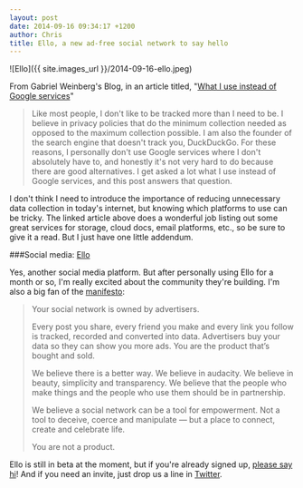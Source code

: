 ```yaml
---
layout: post
date: 2014-09-16 09:34:17 +1200
author: Chris
title: Ello, a new ad-free social network to say hello
---
```


<!-- excerpt -->

![Ello]({{ site.images_url }}/2014-09-16-ello.jpeg)

From Gabriel Weinberg's Blog, in an article titled, "[What I use instead of Google services](http://www.gabrielweinberg.com/blog/2014/09/what-i-use-instead-of-google-services.html)"

>Like most people, I don't like to be tracked more than I need to be. I believe in privacy policies that do the minimum collection needed as opposed to the maximum collection possible. I am also the founder of the search engine that doesn't track you, DuckDuckGo. For these reasons, I personally don't use Google services where I don't absolutely have to, and honestly it's not very hard to do because there are good alternatives. I get asked a lot what I use instead of Google services, and this post answers that question.

I don't think I need to introduce the importance of reducing unnecessary data collection in today's internet, but knowing which platforms to use can be tricky. The linked article above does a wonderful job listing out some great services for storage, cloud docs, email platforms, etc., so be sure to give it a read. But I just have one little addendum.

<!-- /excerpt -->

###Social media: [Ello](https://ello.co/)

Yes, another social media platform. But after personally using Ello for a month or so, I'm really excited about the community they're building. I'm also a big fan of the [manifesto](https://ello.co/manifesto):

>Your social network is owned by advertisers.
>
>Every post you share, every friend you make and every link you follow is tracked, recorded and converted into data. Advertisers buy your data so they can show you more ads. You are the product that’s bought and sold.
>
>We believe there is a better way. We believe in audacity. We believe in beauty, simplicity and transparency. We believe that the people who make things and the people who use them should be in partnership.
>
>We believe a social network can be a tool for empowerment. Not a tool to deceive, coerce and manipulate — but a place to connect, create and celebrate life.
>
>You are not a product.

Ello is still in beta at the moment, but if you're already signed up, [please say hi](https://ello.co/iwantmyname)! And if you need an invite, just drop us a line in [Twitter](https://twitter.com/iwantmyname).



